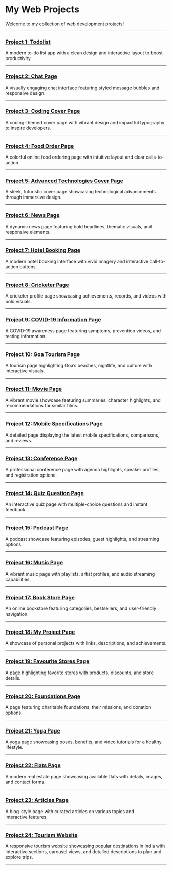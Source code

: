 # My Web Projects

Welcome to my collection of web development projects!

---

### [Project 1: Todolist](https://balamurugan2004m.github.io/Static-Website-for-mobile/Todolist/)
A modern to-do list app with a clean design and interactive layout to boost productivity.

---

### [Project 2: Chat Page](https://balamurugan2004m.github.io/Static-Website-for-mobile/Chat-Page/)
A visually engaging chat interface featuring styled message bubbles and responsive design.

---

### [Project 3: Coding Cover Page](https://balamurugan2004m.github.io/Static-Website-for-mobile/Coding-Cover-Page/)
A coding-themed cover page with vibrant design and impactful typography to inspire developers.

---

### [Project 4: Food Order Page](https://balamurugan2004m.github.io/Static-Website-for-mobile/Food-Order-Page/)
A colorful online food ordering page with intuitive layout and clear calls-to-action.

---

### [Project 5: Advanced Technologies Cover Page](https://balamurugan2004m.github.io/Static-Website-for-mobile/Advanced-Technologies-Cover-Page/)
A sleek, futuristic cover page showcasing technological advancements through immersive design.

---

### [Project 6: News Page](https://balamurugan2004m.github.io/Static-Website-for-mobile/News-Page/)
A dynamic news page featuring bold headlines, thematic visuals, and responsive elements.

---

### [Project 7: Hotel Booking Page](https://balamurugan2004m.github.io/Static-Website-for-mobile/Hotel-Booking-Page/)
A modern hotel booking interface with vivid imagery and interactive call-to-action buttons.

---

### [Project 8: Cricketer Page](https://balamurugan2004m.github.io/Static-Website-for-mobile/Cricketer-Page/)
A cricketer profile page showcasing achievements, records, and videos with bold visuals.

---

### [Project 9: COVID-19 Information Page](https://balamurugan2004m.github.io/Static-Website-for-mobile/COVID-19-Page/)
A COVID-19 awareness page featuring symptoms, prevention videos, and testing information.

---

### [Project 10: Goa Tourism Page](https://balamurugan2004m.github.io/Static-Website-for-mobile/Goa-Page/)
A tourism page highlighting Goa’s beaches, nightlife, and culture with interactive visuals.

---

### [Project 11: Movie Page](https://balamurugan2004m.github.io/Static-Website-for-mobile/Movie-Page/)
A vibrant movie showcase featuring summaries, character highlights, and recommendations for similar films.

---

### [Project 12: Mobile Specifications Page](https://balamurugan2004m.github.io/Static-Website-for-mobile/Mobile-Specifications-Page/)
A detailed page displaying the latest mobile specifications, comparisons, and reviews.

---

### [Project 13: Conference Page](https://balamurugan2004m.github.io/Static-Website-for-mobile/Conference-Page/)
A professional conference page with agenda highlights, speaker profiles, and registration options.

---

### [Project 14: Quiz Question Page](https://balamurugan2004m.github.io/Static-Website-for-mobile/Quiz-Question-Page/)
An interactive quiz page with multiple-choice questions and instant feedback.

---

### [Project 15: Podcast Page](https://balamurugan2004m.github.io/Static-Website-for-mobile/Podcast-Page/)
A podcast showcase featuring episodes, guest highlights, and streaming options.

---

### [Project 16: Music Page](https://balamurugan2004m.github.io/Static-Website-for-mobile/Music-Page/)
A vibrant music page with playlists, artist profiles, and audio streaming capabilities.

---

### [Project 17: Book Store Page](https://balamurugan2004m.github.io/Static-Website-for-mobile/Book-Store-Page/)
An online bookstore featuring categories, bestsellers, and user-friendly navigation.

---

### [Project 18: My Project Page](https://balamurugan2004m.github.io/Static-Website-for-mobile/My-Projects-Page/)
A showcase of personal projects with links, descriptions, and achievements.

---

### [Project 19: Favourite Stores Page](https://balamurugan2004m.github.io/Static-Website-for-mobile/Favorite-Stores-Page/)
A page highlighting favorite stores with products, discounts, and store details.

---

### [Project 20: Foundations Page](https://balamurugan2004m.github.io/Static-Website-for-mobile/Foundations-Page/)
A page featuring charitable foundations, their missions, and donation options.

---

### [Project 21: Yoga Page](https://balamurugan2004m.github.io/Static-Website-for-mobile/Yoga-Page/)
A yoga page showcasing poses, benefits, and video tutorials for a healthy lifestyle.

---

### [Project 22: Flats Page](https://balamurugan2004m.github.io/Static-Website-for-mobile/Flats-Page/)
A modern real estate page showcasing available flats with details, images, and contact forms.

---

### [Project 23: Articles Page](https://balamurugan2004m.github.io/Static-Website-for-mobile/Articles-Page/)
A blog-style page with curated articles on various topics and interactive features.

---

### [Project 24: Tourism Website](https://balamurugan2004m.github.io/Static-Website-for-mobile/Tourism-Website/)
A responsive tourism website showcasing popular destinations in India with interactive sections, carousel views, and detailed descriptions to plan and explore trips.

---
